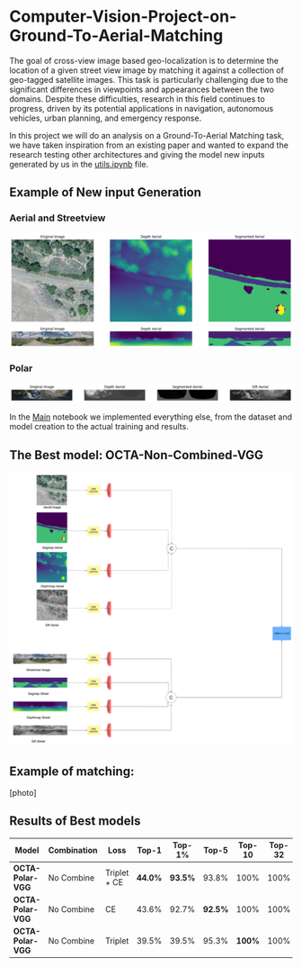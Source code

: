 # Computer-Vision-Project-on-Ground-To-Aerial-Matching

The goal of cross-view image based geo-localization is to determine the location of a given street view image by matching it against a collection of geo-tagged satellite images. This task is particularly challenging due to the significant differences in viewpoints and appearances between the two domains. Despite these difficulties, research in this field continues to progress, driven by its potential applications in navigation, autonomous vehicles, urban planning, and emergency response.

In this project we will do an analysis on a Ground-To-Aerial Matching task, we have taken inspiration from an existing paper and wanted to expand the research testing other architectures and giving the model new inputs generated by us in the [utils.ipynb](Utils.ipynb) file.

## Example of New input Generation

### Aerial and Streetview

![Aerial](Images/Aerial.png)
![Street](Images/Streetview.png)

### Polar

![Poalr](Images/All_polar.png)

In the [Main](CV_prokect_on_Cross_image_matching.ipynb) notebook we implemented everything else, from the dataset and model creation to the actual training and results.

## The Best model: OCTA-Non-Combined-VGG

![Diagramma del Progetto](Images/octa_standard_75.png)


## Example of matching:

[photo]


## Results of Best models


| Model               | Combination  | Loss         | Top-1        | Top-1%     | Top-5    | Top-10   | Top-32  |
|---------------------|--------------|--------------|--------------|------------|----------|----------|---------|
| **OCTA-Polar-VGG**  | No Combine   | Triplet + CE | **44.0%**    | **93.5%**  | 93.8%    | 100%     | 100%    |
| **OCTA-Polar-VGG**  | No Combine   | CE           | 43.6%        | 92.7%      | **92.5%**| 100%     | 100%    |
| **OCTA-Polar-VGG**  | No Combine   | Triplet      | 39.5%        | 39.5%      | 95.3%    | **100%** | 100%    |

